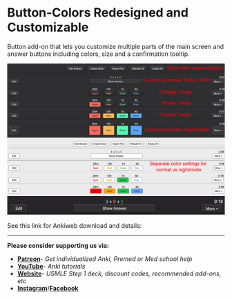 # Button-Colors Redesigned and Customizable
 Button add-on that lets you customize multiple parts of the main screen and answer buttons including colors, size and a confirmation tooltip.
<p align="center"><img src="screenshots/ButtonAdd-on.jpg" width=600><img src="screenshots/ButtonsConfirmation.gif" width=600></p>

See this link for Ankiweb download and details: 
 

---
**Please consider supporting us via:**

* **[Patreon](https://www.patreon.com/ankingmed)**- _Get individualized Anki, Premed or Med school help_
* **[YouTube](https://www.youtube.com/theanking)**- _Anki tutorials_
* **[Website](https://www.ankingmed.com)**- _USMLE Step 1 deck, discount codes, recommended add-ons, etc_
* **[Instagram](https://www.instagram.com/ankingmed)**/**[Facebook](https://www.facebook.com/ankingmed)**
